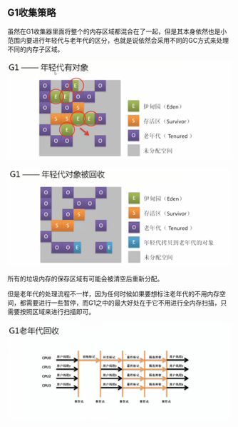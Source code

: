 ## G1收集策略

虽然在G1收集器里面将整个的内存区域都混合在了一起，但是其本身依然也是小范围内要进行年轻代与老年代的区分，也就是说依然会采用不同的GC方式来处理不同的内存子区域。

![](/assets/3641517236221_.pic_hd.jpg)

![](/assets/3651517236284_.pic_hd.jpg)

所有的垃圾内存的保存区域有可能会被清空后重新分配。

但是老年代的处理流程不一样，因为任何时候如果要想标注老年代的不用内存空间，都需要进行一些暂停，而G1之中的最大好处在于它不用进行全内存扫描，只需要按照区域来进行扫描即可。

![](/assets/3661517236523_.pic_hd.jpg)

